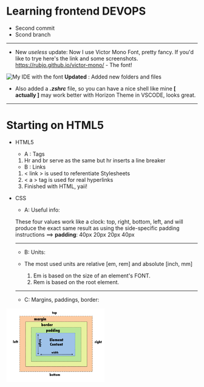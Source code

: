 # Learning frontend DEVOPS
- Second commit
- Scond branch

---
- New *useless* update: Now I use Victor Mono Font, pretty fancy. If you'd like to trye here's the link and some screenshots.
https://rubjo.github.io/victor-mono/ - The font!

![My IDE with the font](/Documents/Images/Screen\Shot\2021-03-29\at\09.01.55.png)
**Updated** : Added new folders and files 
- Also added a ***.zshrc*** file, so you can have a nice shell like mine **[ actually ]** may work better with
Horizon Theme in VSCODE, looks great.

---
# Starting on HTML5
* HTML5
    - A : Tags

    1. Hr and br serve as the same but hr inserts a line breaker

    - B : Links 

    1. < link > is used to referentiate Stylesheets
    2. < a > tag is used for real hyperlinks
    3. Finished with HTML, yaii!

* CSS

    - A: Useful info: 

    These four values work like a clock: top, right, bottom, left,
    and will produce the exact same result as using the side-specific
    padding instructions ==>
    **padding**: 40px 20px 20px 40px

    ---

    - B: Units:
    
    - The most used units are relative [em, rem] and absolute [inch, mm]
        1. Em is based on the size of an element's FONT.
        2. Rem is based on the root element.
    ---
 
    - C: Margins, paddings, border:

![The visual explanation](https://github.com/AlvaroAquijeDiaz/WEB_FRE/blob/main/IMG/visualize.png)
    